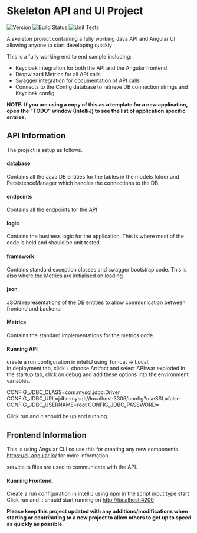 # Skeleton API and UI Project
![Version](https://s3.eu-west-2.amazonaws.com/endeavour-codebuild/badges/skeleton/version.svg)
![Build Status](https://s3.eu-west-2.amazonaws.com/endeavour-codebuild/badges/skeleton/build.svg)
![Unit Tests](https://s3.eu-west-2.amazonaws.com/endeavour-codebuild/badges/skeleton/unit-test.svg)

A skeleton project containing a fully working Java API and Angular UI allowing anyone to start developing quickly

This is a fully working end to end sample including:

* Keycloak integration for both the API and the Angular frontend.  
* Dropwizard Metrics for all API calls  
* Swagger integration for documentation of API calls  
* Connects to the Config database to retrieve DB connection strings and Keycloak config

**NOTE: If you are using a copy of this as a template for a new application, open the "TODO" window (IntelliJ) to see the list of application specific entries.**

## API Information  
The project is setup as follows.

#### database  
Contains all the Java DB entities for the tables in the models folder and PersistenceManager which handles the connections to the DB.
 
#### endpoints  
Contains all the endpoints for the API 

#### logic
Contains the business logic for the application.  This is where most of the code is held and should be unit tested

#### framework
Contains standard exception classes and swagger bootstrap code.  This is also where the Metrics are initialised on loading

#### json
JSON representations of the DB entities to allow communication between frontend and backend

#### Metrics 
Contains the standard implementations for the metrics code

#### Running API
create a run configuration in intelliJ using Tomcat -> Local.  
In deployment tab, click + choose Artifact and select API:war exploded
In the startup tab, click on debug and add these options into the environment variables. 

CONFIG_JDBC_CLASS=com.mysql.jdbc.Driver
CONFIG_JDBC_URL=jdbc:mysql://localhost:3306/config?useSSL=false
CONFIG_JDBC_USERNAME=root
CONFIG_JDBC_PASSWORD=<password>

Click run and it should be up and running.

## Frontend Information
This is using Angular CLI so use this for creating any new components.  https://cli.angular.io/ for more information.

service.ts files are used to communicate with the API.

#### Running Frontend.  
Create a run configuration in intelliJ using npm
in the script input type start
Click run and it should start running on [http://localhost:4200](http://localhost:4200/) 


**Please keep this project updated with any additions/modifications when starting or contributing to a new project to allow others to get up to speed as quickly as possible.**

